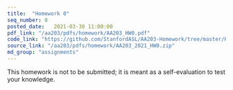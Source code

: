 ```yaml
---
title:  "Homework 0"
seq_number: 0
posted_date:   2021-03-30 11:00:00
pdf_link: "/aa203/pdfs/homework/AA203_HW0.pdf"
code_link: "https://github.com/StanfordASL/AA203-Homework/tree/master/HW0"
source_link: "/aa203/pdfs/homework/AA203_2021_HW0.zip"
md_group: "assignments"
---
```


This homework is not to be submitted; it is meant as a self-evaluation to test your knowledge. 

